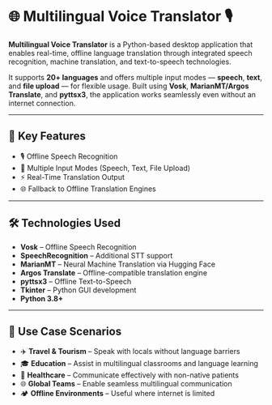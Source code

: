 # 🌐 Multilingual Voice Translator 🎙️

**Multilingual Voice Translator** is a Python-based desktop application that enables real-time, offline language translation through integrated speech recognition, machine translation, and text-to-speech technologies.

It supports **20+ languages** and offers multiple input modes — **speech**, **text**, and **file upload** — for flexible usage. Built using **Vosk**, **MarianMT/Argos Translate**, and **pyttsx3**, the application works seamlessly even without an internet connection.

---

## 🔑 Key Features

- 🎙️ Offline Speech Recognition  
- 📝 Multiple Input Modes (Speech, Text, File Upload)  
- ⚡ Real-Time Translation Output  
- 🌐 Fallback to Offline Translation Engines  

---

## 🛠️ Technologies Used

- **Vosk** – Offline Speech Recognition  
- **SpeechRecognition** – Additional STT support  
- **MarianMT** – Neural Machine Translation via Hugging Face  
- **Argos Translate** – Offline-compatible translation engine  
- **pyttsx3** – Offline Text-to-Speech  
- **Tkinter** – Python GUI development  
- **Python 3.8+**

---

## 💼 Use Case Scenarios

- ✈️ **Travel & Tourism** – Speak with locals without language barriers  
- 🎓 **Education** – Assist in multilingual classrooms and language learning  
- 🏥 **Healthcare** – Communicate effectively with non-native patients  
- 🌐 **Global Teams** – Enable seamless multilingual communication  
- 🏕️ **Offline Environments** – Useful where internet is limited
